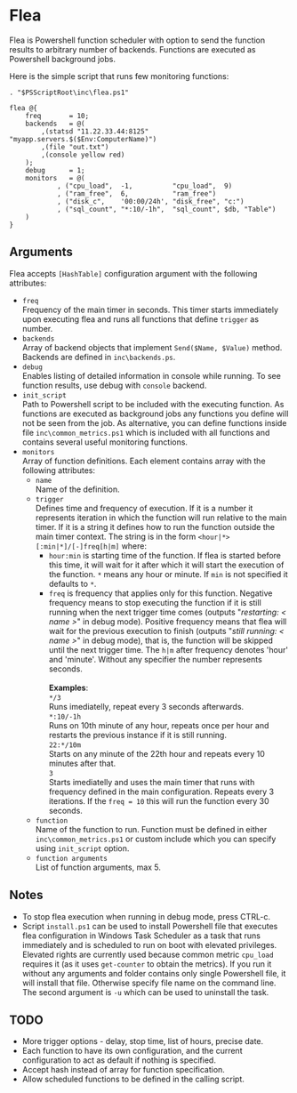 Flea
====

Flea is Powershell function scheduler with option to send the function results to arbitrary number of backends. Functions are executed as Powershell background jobs.

Here is the simple script that runs few monitoring functions:

    . "$PSScriptRoot\inc\flea.ps1"
    
    flea @{
        freq       = 10;
        backends   = @(
            ,(statsd "11.22.33.44:8125" "myapp.servers.$($Env:ComputerName)")
            ,(file "out.txt")
            ,(console yellow red)
        );
        debug      = 1;
        monitors   = @(
                , ("cpu_load",  -1,          "cpu_load",  9)
                , ("ram_free",  6,           "ram_free")
                , ("disk_c",    '00:00/24h', "disk_free", "c:")
                , ("sql_count", "*:10/-1h",  "sql_count", $db, "Table")
        )
    }

Arguments
---------
Flea accepts `[HashTable]` configuration argument with the following attributes:

- `freq` <br/>
Frequency of the main timer in seconds. This timer starts immediately upon executing flea and runs all functions that define `trigger` as number.
- `backends` <br/>
Array of backend objects that implement `Send($Name, $Value)` method. Backends are defined in `inc\backends.ps`.
- `debug` <br/>
Enables listing of detailed information in console while running. To see function results, use debug with `console` backend.
- `init_script`<br/>
Path to Powershell script to be included with the executing function. As functions are executed as background jobs any functions you define will not be seen from the job. As alternative, you can define functions inside file `inc\common_metrics.ps1` which is included with all functions and contains several useful monitoring functions.
- `monitors` <br/>
Array of function definitions. Each element contains array with the following attributes:
  - `name` <br/>
  Name of the definition.
  - `trigger` <br/>
  Defines time and frequency of execution. If it is a number it represents iteration in which the function will run relative to the main timer. If it is a string it defines how to run the function outside the main timer context. The string is in the form `<hour|*>[:min|*]/[-]freq[h|m]` where:
    - `hour:min` is starting time of the function. If flea is started before this time, it will wait for it after which it will start the execution of the function. `*` means any hour or minute. If `min` is not specified it defaults to `*`.
    - `freq` is frequency that applies only for this function. Negative frequency means to stop executing the function if it is still running when the next trigger time comes (outputs "_restarting: < name >_" in debug mode). Positive frequency means that flea will wait for the previous execution to finish (outputs "_still running: < name >_" in debug mode), that is, the function will be skipped until the next trigger time. The `h|m` after frequency denotes 'hour' and 'minute'. Without any specifier the number represents seconds.<br/><br/>
    **Examples**:<br/>
    `*/3`<br/> Runs imediatelly, repeat every 3 seconds afterwards.<br/>
    `*:10/-1h`<br/> Runs on 10th minute of any hour, repeats once per hour and restarts the previous instance if it is still running.<br/>
    `22:*/10m`<br/> Starts on any minute of the 22th hour and repeats every 10 minutes after that.<br/>
    `3`<br/> Starts imediatelly and uses the main timer that runs with frequency defined in the main configuration. Repeats every 3 iterations. If the `freq = 10` this will run the function every 30 seconds.
  - `function`</br>
  Name of the function to run. Function must be defined in either `inc\common_metrics.ps1` or custom include which you can specify using `init_script` option.
  - `function arguments`<br/>
  List of function arguments, max 5.

Notes
-----
- To stop flea execution when running in debug mode, press CTRL-c.
- Script `install.ps1` can be used to install Powershell file that executes flea configuration in Windows Task Scheduler as a task that runs immediately and is scheduled to run on boot with elevated privileges. Elevated rights are currently used because common metric `cpu_load` requires it (as it uses `get-counter` to obtain the metrics). If you run it without any arguments and folder contains only single Powershell file, it will install that file. Otherwise specify file name on the command line. The second argument is `-u` which can be used to uninstall the task.

TODO
----
- More trigger options - delay, stop time, list of hours, precise date.
- Each function to have its own configuration, and the current configuration to act as default if nothing is specified.
- Accept hash instead of array for function specification.
- Allow scheduled functions to be defined in the calling script.
